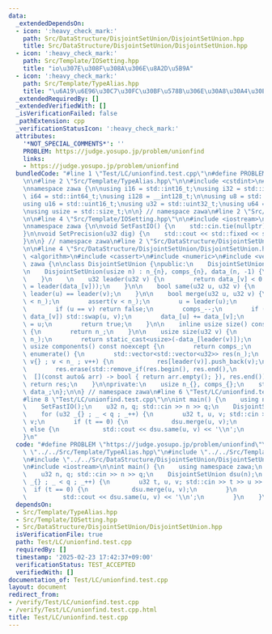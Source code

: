 ```yaml
---
data:
  _extendedDependsOn:
  - icon: ':heavy_check_mark:'
    path: Src/DataStructure/DisjointSetUnion/DisjointSetUnion.hpp
    title: Src/DataStructure/DisjointSetUnion/DisjointSetUnion.hpp
  - icon: ':heavy_check_mark:'
    path: Src/Template/IOSetting.hpp
    title: "io\u307E\u308F\u308A\u306E\u8A2D\u5B9A"
  - icon: ':heavy_check_mark:'
    path: Src/Template/TypeAlias.hpp
    title: "\u6A19\u6E96\u30C7\u30FC\u30BF\u578B\u306E\u30A8\u30A4\u30EA\u30A2\u30B9"
  _extendedRequiredBy: []
  _extendedVerifiedWith: []
  _isVerificationFailed: false
  _pathExtension: cpp
  _verificationStatusIcon: ':heavy_check_mark:'
  attributes:
    '*NOT_SPECIAL_COMMENTS*': ''
    PROBLEM: https://judge.yosupo.jp/problem/unionfind
    links:
    - https://judge.yosupo.jp/problem/unionfind
  bundledCode: "#line 1 \"Test/LC/unionfind.test.cpp\"\n#define PROBLEM \"https://judge.yosupo.jp/problem/unionfind\"\
    \n\n#line 2 \"Src/Template/TypeAlias.hpp\"\n\n#include <cstdint>\n#include <cstddef>\n\
    \nnamespace zawa {\n\nusing i16 = std::int16_t;\nusing i32 = std::int32_t;\nusing\
    \ i64 = std::int64_t;\nusing i128 = __int128_t;\n\nusing u8 = std::uint8_t;\n\
    using u16 = std::uint16_t;\nusing u32 = std::uint32_t;\nusing u64 = std::uint64_t;\n\
    \nusing usize = std::size_t;\n\n} // namespace zawa\n#line 2 \"Src/Template/IOSetting.hpp\"\
    \n\n#line 4 \"Src/Template/IOSetting.hpp\"\n\n#include <iostream>\n#include <iomanip>\n\
    \nnamespace zawa {\n\nvoid SetFastIO() {\n    std::cin.tie(nullptr)->sync_with_stdio(false);\n\
    }\n\nvoid SetPrecision(u32 dig) {\n    std::cout << std::fixed << std::setprecision(dig);\n\
    }\n\n} // namespace zawa\n#line 2 \"Src/DataStructure/DisjointSetUnion/DisjointSetUnion.hpp\"\
    \n\n#line 4 \"Src/DataStructure/DisjointSetUnion/DisjointSetUnion.hpp\"\n\n#include\
    \ <algorithm>\n#include <cassert>\n#include <numeric>\n#include <vector>\n\nnamespace\
    \ zawa {\n\nclass DisjointSetUnion {\npublic:\n    DisjointSetUnion() = default;\n\
    \n    DisjointSetUnion(usize n) : n_{n}, comps_{n}, data_(n, -1) {\n        data_.shrink_to_fit();\n\
    \    }\n    \n    u32 leader(u32 v) {\n        return data_[v] < 0 ? v : static_cast<u32>(data_[v]\
    \ = leader(data_[v]));\n    }\n\n    bool same(u32 u, u32 v) {\n        return\
    \ leader(u) == leader(v);\n    }\n\n    bool merge(u32 u, u32 v) {\n        assert(u\
    \ < n_);\n        assert(v < n_);\n        u = leader(u);\n        v = leader(v);\n\
    \        if (u == v) return false;\n        comps_--;\n        if (data_[u] >\
    \ data_[v]) std::swap(u, v);\n        data_[u] += data_[v];\n        data_[v]\
    \ = u;\n        return true;\n    }\n\n    inline usize size() const noexcept\
    \ {\n        return n_;\n    }\n\n    usize size(u32 v) {\n        assert(v <\
    \ n_);\n        return static_cast<usize>(-data_[leader(v)]);\n    }\n\n    inline\
    \ usize components() const noexcept {\n        return comps_;\n    }\n\n    std::vector<std::vector<u32>>\
    \ enumerate() {\n        std::vector<std::vector<u32>> res(n_);\n        for (u32\
    \ v{} ; v < n_ ; v++) {\n            res[leader(v)].push_back(v);\n        }\n\
    \        res.erase(std::remove_if(res.begin(), res.end(),\n                  \
    \  [](const auto& arr) -> bool { return arr.empty(); }), res.end());\n       \
    \ return res;\n    }\n\nprivate:\n    usize n_{}, comps_{};\n    std::vector<i32>\
    \ data_;\n};\n\n} // namespace zawa\n#line 6 \"Test/LC/unionfind.test.cpp\"\n\n\
    #line 8 \"Test/LC/unionfind.test.cpp\"\n\nint main() {\n    using namespace zawa;\n\
    \    SetFastIO();\n    u32 n, q; std::cin >> n >> q;\n    DisjointSetUnion dsu(n);\n\
    \    for (u32 _{} ; _ < q ; _++) {\n        u32 t, u, v; std::cin >> t >> u >>\
    \ v;\n        if (t == 0) {\n            dsu.merge(u, v);\n        }\n       \
    \ else {\n            std::cout << dsu.same(u, v) << '\\n';\n        }\n    }\n\
    }\n"
  code: "#define PROBLEM \"https://judge.yosupo.jp/problem/unionfind\"\n\n#include\
    \ \"../../Src/Template/TypeAlias.hpp\"\n#include \"../../Src/Template/IOSetting.hpp\"\
    \n#include \"../../Src/DataStructure/DisjointSetUnion/DisjointSetUnion.hpp\"\n\
    \n#include <iostream>\n\nint main() {\n    using namespace zawa;\n    SetFastIO();\n\
    \    u32 n, q; std::cin >> n >> q;\n    DisjointSetUnion dsu(n);\n    for (u32\
    \ _{} ; _ < q ; _++) {\n        u32 t, u, v; std::cin >> t >> u >> v;\n      \
    \  if (t == 0) {\n            dsu.merge(u, v);\n        }\n        else {\n  \
    \          std::cout << dsu.same(u, v) << '\\n';\n        }\n    }\n}\n"
  dependsOn:
  - Src/Template/TypeAlias.hpp
  - Src/Template/IOSetting.hpp
  - Src/DataStructure/DisjointSetUnion/DisjointSetUnion.hpp
  isVerificationFile: true
  path: Test/LC/unionfind.test.cpp
  requiredBy: []
  timestamp: '2025-02-23 17:42:37+09:00'
  verificationStatus: TEST_ACCEPTED
  verifiedWith: []
documentation_of: Test/LC/unionfind.test.cpp
layout: document
redirect_from:
- /verify/Test/LC/unionfind.test.cpp
- /verify/Test/LC/unionfind.test.cpp.html
title: Test/LC/unionfind.test.cpp
---
```

